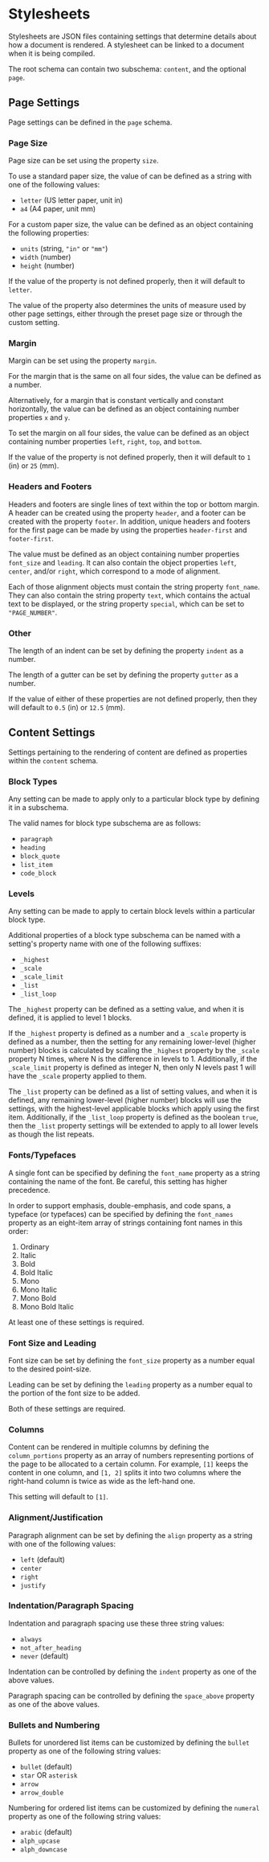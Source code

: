 # Stylesheets
Stylesheets are JSON files containing settings that determine details about how a document is rendered.
A stylesheet can be linked to a document when it is being compiled.

The root schema can contain two subschema: `content`, and the optional `page`.

## Page Settings
Page settings can be defined in the `page` schema.

### Page Size
Page size can be set using the property `size`.

To use a standard paper size, the value of can be defined as a string with one of the following values:
- `letter` (US letter paper, unit in)
- `a4` (A4 paper, unit mm)

For a custom paper size, the value can be defined as an object containing the following properties:
- `units` (string, `"in"` or `"mm"`)
- `width` (number)
- `height` (number)

If the value of the property is not defined properly, then it will default to `letter`.

The value of the property also determines the units of measure used by other page settings,
either through the preset page size or through the custom setting.

### Margin
Margin can be set using the property `margin`.

For the margin that is the same on all four sides, the value can be defined as a number.

Alternatively, for a margin that is constant vertically and constant horizontally,
the value can be defined as an object containing number properties `x` and `y`.

To set the margin on all four sides,
the value can be defined as an object containing number properties `left`, `right`, `top`, and `bottom`.

If the value of the property is not defined properly,
then it will default to `1` (in) or `25` (mm).

### Headers and Footers
Headers and footers are single lines of text within the top or bottom margin.
A header can be created using the property `header`, and a footer can be created with the property `footer`.
In addition, unique headers and footers for the first page can be made by using the properties `header-first` and `footer-first`.

The value must be defined as an object containing number properties `font_size` and `leading`.
It can also contain the object properties `left`, `center`, and/or `right`, which correspond to a mode of alignment.

Each of those alignment objects must contain the string property `font_name`.
They can also contain the string property `text`, which contains the actual text to be displayed,
or the string property `special`, which can be set to `"PAGE_NUMBER"`.

### Other
The length of an indent can be set by defining the property `indent` as a number.

The length of a gutter can be set by defining the property `gutter` as a number.

If the value of either of these properties are not defined properly,
then they will default to `0.5` (in) or `12.5` (mm).

## Content Settings
Settings pertaining to the rendering of content are defined as properties within the `content` schema.

### Block Types
Any setting can be made to apply only to a particular block type by defining it in a subschema.

The valid names for block type subschema are as follows:
- `paragraph`
- `heading`
- `block_quote`
- `list_item`
- `code_block`

### Levels
Any setting can be made to apply to certain block levels within a particular block type.

Additional properties of a block type subschema can be named with a setting's property name with one of the following suffixes:
- `_highest`
- `_scale`
- `_scale_limit`
- `_list`
- `_list_loop`

The `_highest` property can be defined as a setting value,
and when it is defined, it is applied to level 1 blocks.

If the `_highest` property is defined as a number and a `_scale` property is defined as a number,
then the setting for any remaining lower-level (higher number) blocks is calculated by scaling the `_highest` property by the `_scale` property N times,
where N is the difference in levels to 1.
Additionally, if the `_scale_limit` property is defined as integer N,
then only N levels past 1 will have the `_scale` property applied to them.

The `_list` property can be defined as a list of setting values,
and when it is defined, any remaining lower-level (higher number) blocks will use the settings,
with the highest-level applicable blocks which apply using the first item.
Additionally, if the `_list_loop` property is defined as the boolean `true`,
then the `_list` property settings will be extended to apply to all lower levels as though the list repeats.

### Fonts/Typefaces
A single font can be specified by defining the `font_name` property as a string containing the name of the font.
Be careful, this setting has higher precedence.

In order to support emphasis, double-emphasis, and code spans,
a typeface (or typefaces) can be specified by defining the `font_names` property as an eight-item array of strings containing font names in this order:
1. Ordinary
2. Italic
3. Bold
4. Bold Italic
5. Mono
6. Mono Italic
7. Mono Bold
8. Mono Bold Italic

At least one of these settings is required.

### Font Size and Leading
Font size can be set by defining the `font_size` property as a number equal to the desired point-size.

Leading can be set by defining the `leading` property as a number equal to the portion of the font size to be added.

Both of these settings are required.

### Columns
Content can be rendered in multiple columns by defining the `column_portions` property
as an array of numbers representing portions of the page to be allocated to a certain column.
For example, `[1]` keeps the content in one column,
and `[1, 2]` splits it into two columns where the right-hand column is twice as wide as the left-hand one.

This setting will default to `[1]`.

### Alignment/Justification
Paragraph alignment can be set by defining the `align` property as a string with one of the following values:
- `left` (default)
- `center`
- `right`
- `justify`

### Indentation/Paragraph Spacing
Indentation and paragraph spacing use these three string values:
- `always`
- `not_after_heading`
- `never` (default)

Indentation can be controlled by defining the `indent` property as one of the above values.

Paragraph spacing can be controlled by defining the `space_above` property as one of the above values.

### Bullets and Numbering
Bullets for unordered list items can be customized by defining the `bullet` property as one of the following string values:
- `bullet` (default)
- `star` OR `asterisk`
- `arrow`
- `arrow_double`

Numbering for ordered list items can be customized by defining the `numeral` property as one of the following string values:
- `arabic` (default)
- `alph_upcase`
- `alph_downcase`
